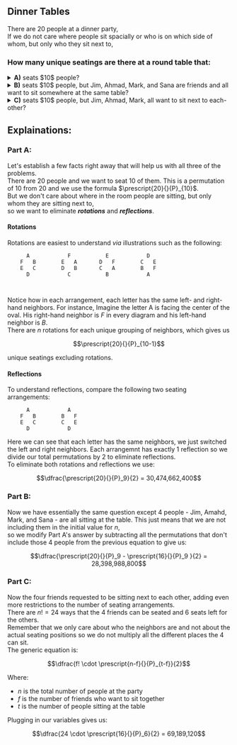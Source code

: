 ## Dinner Tables
There are $20$ people at a dinner party,  
If we do not care where people sit spacially or who is on which side of whom, but only who they sit next to,  
### How many unique seatings are there at a round table that:
  <details><summary><b>A)</b> seats $10$ people?</summary>30,474,662,400</details>
  <details><summary><b>B)</b> seats $10$ people, but Jim, Ahmad, Mark, and Sana are friends and all want to sit somewhere at the same table?</summary>28,398,988,800</details>
  <details><summary><b>C)</b> seats $10$ people, but Jim, Ahmad, Mark, all want to sit next to each-other?</summary>69,189,120</details>
  
## Explainations:


### Part A:
Let's establish a few facts right away that will help us with all three of the problems.  
There are $20$ people and we want to seat $10$ of them.  This is a permutation of $10$ from $20$ and we use the formula $\prescript{20}{}{P}_{10}$.  
But we don't care about where in the room people are sitting, but only whom they are sitting next to,  
so we want to eliminate ***rotations*** and ***reflections***.  
#### Rotations
Rotations are easiest to understand *via* illustrations such as the following:

  
```
      A            F           E            D
    F   B        E   A       D   F        C   E
    E   C        D   B       C   A        B   F
      D            C           B            A

  
```
Notice how in each arrangement, each letter has the same left- and right-hand neighbors.  For instance, Imagine the letter A is facing the center of the oval.  His right-hand neighbor is $F$ in every diagram and his left-hand neighbor is $B$.  
There are $n$ rotations for each unique grouping of neighbors, which gives us
```math
\prescript{20}{}{P}_{10-1}
```
unique seatings excluding rotations.  
#### Reflections
To understand reflections, compare the following two seating arrangements:
```
      A            A           
    F   B        B   F    
    E   C        C   E       
      D            D           
```
Here we can see that each letter has the same neighbors, we just switched the left and right neighbors.  Each arrangemnt has exactly $1$ reflection so we divide our total permutations by $2$ to eliminate reflections.  
To eliminate both rotations and reflections we use:
```math
\dfrac{\prescript{20}{}{P}_9}{2} = 30,474,662,400
```
### Part B:
Now we have essentially the same question except $4$ people - Jim, Amahd, Mark, and Sana - are all sitting at the table.  This just means that we are not including them in the initial value for $n$,  
so we modify Part A's answer by subtracting all the permutations that don't include those $4$ people from the previous equation to give us:   
```math
\dfrac{\prescript{20}{}{P}_9 - \prescript{16}{}{P}_9 }{2} = 28,398,988,800
```

### Part C:
Now the four friends requested to be sitting next to each other, adding even more restrictions to the number of seating arrangements.  
There are $n! = 24$ ways that the $4$ friends can be seated and $6$ seats left for the others.  
Remember that we only care about who the neighbors are and not about the actual seating positions so we do not multiply all the different places the $4$ can sit.  
The generic equation is:

```math
\dfrac{f! \cdot \prescript{n-f}{}{P}_{t-f}}{2}
```
Where:
  * $n$ is the total number of people at the party
  * $f$ is the number of friends who want to sit together
  * $t$ is the number of people sitting at the table
    
Plugging in our variables gives us:
```math
\dfrac{24 \cdot \prescript{16}{}{P}_6}{2} = 69,189,120
```
  
